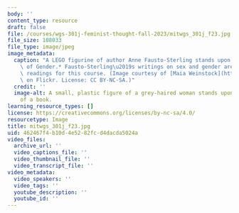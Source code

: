 ```yaml
---
body: ''
content_type: resource
draft: false
file: /courses/wgs-301j-feminist-thought-fall-2023/mitwgs_301j_f23.jpg
file_size: 108033
file_type: image/jpeg
image_metadata:
  caption: "A LEGO figurine of author Anne Fausto-Sterling stands upon her book *Myths\
    \ of Gender.* Fausto-Sterling\u2019s writings on sex and gender are amongst the\
    \ readings for this course. (Image courtesy of [Maia Weinstock](https://www.flickr.com/photos/pixbymaia/8463575378/in/photolist-dTU36q-dTNnxR-dYe69c)\
    \ on Flickr. License: CC BY-NC-SA.)"
  credit: ''
  image-alt: A small, plastic figure of a grey-haired woman stands upon the cover
    of a book.
learning_resource_types: []
license: https://creativecommons.org/licenses/by-nc-sa/4.0/
resourcetype: Image
title: mitwgs_301j_f23.jpg
uid: 462467f4-b10d-4e52-82fc-d4dacda5024a
video_files:
  archive_url: ''
  video_captions_file: ''
  video_thumbnail_file: ''
  video_transcript_file: ''
video_metadata:
  video_speakers: ''
  video_tags: ''
  youtube_description: ''
  youtube_id: ''
---
```

